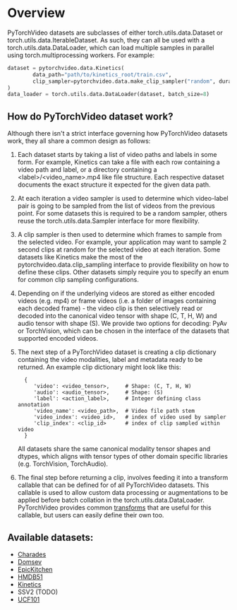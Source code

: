 # Overview

PyTorchVideo datasets are subclasses of either torch.utils.data.Dataset or torch.utils.data.IterableDataset. As such, they can all be used with a torch.utils.data.DataLoader, which can load multiple samples in parallel using torch.multiprocessing workers. For example:

```python
dataset = pytorchvideo.data.Kinetics(
        data_path="path/to/kinetics_root/train.csv",
        clip_sampler=pytorchvideo.data.make_clip_sampler("random", duration=2),
)
data_loader = torch.utils.data.DataLoader(dataset, batch_size=8)
```

## How do PyTorchVideo dataset work?

Although there isn't a strict interface governing how PyTorchVideo datasets work, they all share a common design as follows:

1. Each dataset starts by taking a list of video paths and labels in some form. For example, Kinetics can take a file with each row containing a video path and label, or a directory containing a \<label\>/\<video_name\>.mp4 like file structure. Each respective dataset documents the exact structure it expected for the given data path.

2. At each iteration a video sampler is used to determine which video-label pair is going to be sampled from the list of videos from the previous point. For some datasets this is required to be a random sampler, others reuse the torch.utils.data.Sampler interface for more flexibility.

3. A clip sampler is then used to determine which frames to sample from the selected video. For example, your application may want to sample 2 second clips at random for the selected video at each iteration. Some datasets like Kinetics make the most of the pytorchvideo.data.clip_sampling interface to provide flexibility on how to define these clips. Other datasets simply require you to specify an enum for common clip sampling configurations.

4. Depending on if the underlying videos are stored as either encoded videos (e.g. mp4) or frame videos (i.e. a folder of images containing each decoded frame) - the video clip is then selectively read or decoded into the canonical video tensor with shape (C, T, H, W) and audio tensor with shape (S). We provide two options for decoding: PyAv or TorchVision, which can be chosen in the interface of the datasets that supported encoded videos.

5. The next step of a PyTorchVideo dataset is creating a clip dictionary containing the video modalities, label and metadata ready to be returned. An example clip dictionary might look like this:
    ```
      {
         'video': <video_tensor>,     # Shape: (C, T, H, W)
         'audio': <audio_tensor>,     # Shape: (S)
         'label': <action_label>,     # Integer defining class annotation
         'video_name': <video_path>,  # Video file path stem
         'video_index': <video_id>,   # index of video used by sampler
         'clip_index': <clip_id>      # index of clip sampled within video
      }
    ```
    All datasets share the same canonical modality tensor shapes and dtypes, which aligns with tensor types of other domain specific libraries (e.g. TorchVision, TorchAudio).

6. The final step before returning a clip, involves feeding it into a transform callable that can be defined for of all PyTorchVideo datasets. This callable is used to allow custom data processing or augmentations to be applied before batch collation in the torch.utils.data.DataLoader. PyTorchVideo provides common [transforms](http://pytorchvideo.org/docs/api/transforms/transforms.html) that are useful for this callable, but users can easily define their own too.

## Available datasets:

* [Charades](http://pytorchvideo.org/docs/api/data/charades.html#pytorchvideo-data-charades)
* [Domsev](http://pytorchvideo.org/docs/api/data/domsev.html#module-pytorchvideo.data.domsev)
* [EpicKitchen](http://pytorchvideo.org/docs/api/data/encoded_video.html#pytorchvideo-data-encoded-video-dataset)
* [HMDB51](http://pytorchvideo.org/docs/api/data/encoded_video.html#pytorchvideo-data-encoded-video-dataset)
* [Kinetics](http://pytorchvideo.org/docs/api/data/encoded_video.html#pytorchvideo-data-encoded-video-dataset)
* SSV2 (TODO)
* [UCF101](http://pytorchvideo.org/docs/api/data/encoded_video.html#pytorchvideo-data-encoded-video-dataset)
